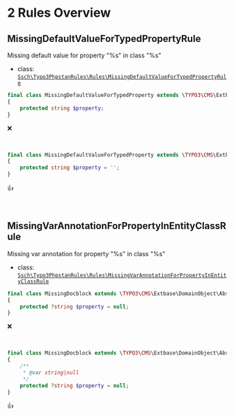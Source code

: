# 2 Rules Overview

## MissingDefaultValueForTypedPropertyRule

Missing default value for property "%s" in class "%s"

- class: [`Ssch\Typo3PhpstanRules\Rules\MissingDefaultValueForTypedPropertyRule`](../src/Rules/MissingDefaultValueForTypedPropertyRule.php)

```php
final class MissingDefaultValueForTypedProperty extends \TYPO3\CMS\Extbase\DomainObject\AbstractEntity
{
    protected string $property;
}
```

:x:

<br>

```php
final class MissingDefaultValueForTypedProperty extends \TYPO3\CMS\Extbase\DomainObject\AbstractEntity
{
    protected string $property = '';
}
```

:+1:

<br>

## MissingVarAnnotationForPropertyInEntityClassRule

Missing var annotation for property "%s" in class "%s"

- class: [`Ssch\Typo3PhpstanRules\Rules\MissingVarAnnotationForPropertyInEntityClassRule`](../src/Rules/MissingVarAnnotationForPropertyInEntityClassRule.php)

```php
final class MissingDocblock extends \TYPO3\CMS\Extbase\DomainObject\AbstractEntity
{
    protected ?string $property = null;
}
```

:x:

<br>

```php
final class MissingDocblock extends \TYPO3\CMS\Extbase\DomainObject\AbstractEntity
{
    /**
     * @var string|null
     */
    protected ?string $property = null;
}
```

:+1:

<br>
